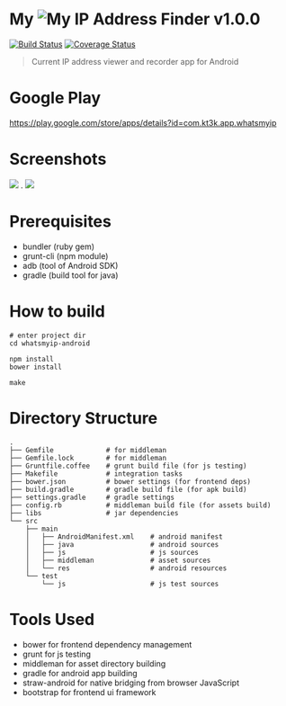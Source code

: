 # My ![My IP](https://raw.github.com/app-kt3k-com/whatsmyip-android/master/src/main/res/drawable-mdpi/ip.png) Address Finder v1.0.0

[![Build Status](https://travis-ci.org/app-kt3k-com/whatsmyip-android.png?branch=master)](https://travis-ci.org/app-kt3k-com/whatsmyip-android) [![Coverage Status](https://coveralls.io/repos/app-kt3k-com/whatsmyip-android/badge.png?branch=master)](https://coveralls.io/r/app-kt3k-com/whatsmyip-android?branch=master)

> Current IP address viewer and recorder app for Android

# Google Play

https://play.google.com/store/apps/details?id=com.kt3k.app.whatsmyip

# Screenshots

![](https://raw.github.com/app-kt3k-com/whatsmyip-android/master/doc/screenshot.en/index_page180.png) . ![](https://raw.github.com/app-kt3k-com/whatsmyip-android/master/doc/screenshot.en/history_page180.png)


# Prerequisites

- bundler (ruby gem)
- grunt-cli (npm module)
- adb (tool of Android SDK)
- gradle (build tool for java)


# How to build

```
# enter project dir
cd whatsmyip-android

npm install
bower install

make
```

# Directory Structure

```
.
├── Gemfile             # for middleman
├── Gemfile.lock        # for middleman
├── Gruntfile.coffee    # grunt build file (for js testing)
├── Makefile            # integration tasks
├── bower.json          # bower settings (for frontend deps)
├── build.gradle        # gradle build file (for apk build)
├── settings.gradle     # gradle settings
├── config.rb           # middleman build file (for assets build)
├── libs                # jar dependencies
└── src
    ├── main
    │   ├── AndroidManifest.xml    # android manifest
    │   ├── java                   # android sources
    │   ├── js                     # js sources
    │   ├── middleman              # asset sources
    │   └── res                    # android resources
    └── test
        └── js                     # js test sources
```


# Tools Used

- bower for frontend dependency management
- grunt for js testing
- middleman for asset directory building
- gradle for android app building
- straw-android for native bridging from browser JavaScript
- bootstrap for frontend ui framework

